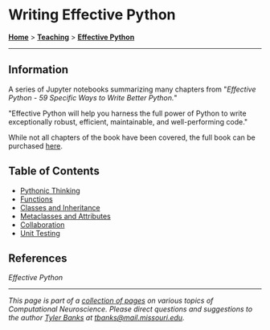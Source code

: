 # Writing Effective Python

[**Home**](/) > [**Teaching**](/teaching) >  [**Effective Python**](./)

---
## Information

A series of Jupyter notebooks summarizing many chapters from "*Effective Python - 59 Specific Ways to Write Better Python.*"

"Effective Python will help you harness the full power of Python to write exceptionally robust, efficient, maintainable, and well-performing code."

While not all chapters of the book have been covered, the full book can be purchased [here](https://www.amazon.com/Effective-Python-Specific-Software-Development/dp/0134034287).

## Table of Contents

* [Pythonic Thinking](https://nbviewer.jupyter.org/github/tjbanks/python-datasci/blob/master/Effective%20Python/Ch1-Pythonic-Thinking.ipynb)
* [Functions](https://nbviewer.jupyter.org/github/tjbanks/python-datasci/blob/master/Effective%20Python/Ch2-Functions.ipynb)
* [Classes and Inheritance](https://nbviewer.jupyter.org/github/tjbanks/python-datasci/blob/master/Effective%20Python/Ch3-Classes-and-Inheritance.ipynb)
* [Metaclasses and Attributes](https://nbviewer.jupyter.org/github/tjbanks/python-datasci/blob/master/Effective%20Python/Ch4-Metaclasses-and-Attributes.ipynb)
* [Collaboration](https://nbviewer.jupyter.org/github/tjbanks/python-datasci/blob/master/Effective%20Python/Ch7-Collaboration.ipynb)
* [Unit Testing](https://nbviewer.jupyter.org/github/tjbanks/python-datasci/blob/master/Effective%20Python/Ch8-Production.ipynb)

## References

*Effective Python*

---
*This page is part of a [collection of pages](/) on various topics of Computational Neuroscience. Please direct questions and suggestions to the author [Tyler Banks](https://tylerbanks.net) at [tbanks@mail.missouri.edu](mailto:tbanks@mail.missouri.edu).*